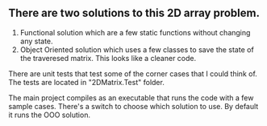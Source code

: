 ## There are two solutions to this 2D array problem.

1. Functional solution which are a few static functions without changing any state.
2. Object Oriented solution which uses a few classes to save the state of the traveresed matrix. This looks like a cleaner code.

There are unit tests that test some of the corner cases that I could think of. The tests are located in "2DMatrix.Test" folder.

The main project compiles as an executable that runs the code with a few sample cases. There's a switch to choose which solution to use. By default it runs the OOO solution.